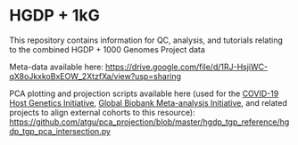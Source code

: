 # HGDP + 1kG

This repository contains information for QC, analysis, and tutorials relating to the combined HGDP + 1000 Genomes Project data

Meta-data available here: https://drive.google.com/file/d/1RJ-HsjiWC-qX8oJkxkoBxEOW_2XtzfXa/view?usp=sharing

PCA plotting and projection scripts available here (used for the [COVID-19 Host Genetics Initiative](https://www.covid19hg.org/), [Global Biobank Meta-analysis Initiative](https://www.globalbiobankmeta.org/), and related projects to align external cohorts to this resource): https://github.com/atgu/pca_projection/blob/master/hgdp_tgp_reference/hgdp_tgp_pca_intersection.py

